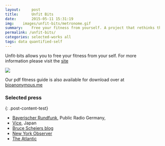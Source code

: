 ```yaml
---
layout:     post
title:      Unfit Bits
date:       2015-05-11 15:31:19
img:	images/unfit-bits/metronome.gif
summary:    Free your fitness from yourself. A project that rethinks the role fitness trackers play in the current data driven health insurance landscape.
permalink: /unfit-bits/
categories: selected-works all
tags: data quantified-self 
---
```



Unfit-bits allows you to free your fitness from your self. For more information please visit the [site](http://unfitbits.com)


<div class="mxn1">
<img class ="px3" src="https://dl.dropboxusercontent.com/u/1108171/website-images/short-stepper-smaller.gif"/>
</div>


Our pdf fitness guide is also available for download over at [bioanonymous.me](http://biononymous.me/diy-guides/)


### Selected press

{: .post-content-test}
 - [Bayerischer Rundfunk](http://www.br.de/radio/bayern2/sendungen/zuendfunk/netz-kultur/netz/fitness-tracker-hacker-100.html), Public Radio Germany, 
  - [Vice](http://jp.vice.com/lifestyle/internet-yamiichi), Japan
  - [Bruce Scheiers blog ](https://www.schneier.com/blog/archives/2015/09/spoofing_fitnes.html)
  - [New York Observer](http://observer.com/2015/09/unfit-bits-target-jawbone-fitbit-fitness-trackers/)
  - [The Atlantic](http://www.fastcoexist.com/3052277/un-fit-bits-will-help-you-cheat-your-fitness-tracker-and-keep-your-privacy)

